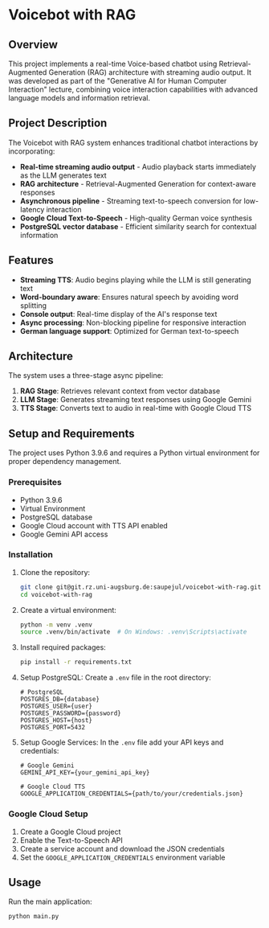 # Voicebot with RAG

## Overview

This project implements a real-time Voice-based chatbot using Retrieval-Augmented Generation (RAG) architecture with streaming audio output. It was developed as part of the "Generative AI for Human Computer Interaction" lecture, combining voice interaction capabilities with advanced language models and information retrieval.

## Project Description

The Voicebot with RAG system enhances traditional chatbot interactions by incorporating:
- **Real-time streaming audio output** - Audio playback starts immediately as the LLM generates text
- **RAG architecture** - Retrieval-Augmented Generation for context-aware responses
- **Asynchronous pipeline** - Streaming text-to-speech conversion for low-latency interaction
- **Google Cloud Text-to-Speech** - High-quality German voice synthesis
- **PostgreSQL vector database** - Efficient similarity search for contextual information

## Features

- **Streaming TTS**: Audio begins playing while the LLM is still generating text
- **Word-boundary aware**: Ensures natural speech by avoiding word splitting
- **Console output**: Real-time display of the AI's response text
- **Async processing**: Non-blocking pipeline for responsive interaction
- **German language support**: Optimized for German text-to-speech

## Architecture

The system uses a three-stage async pipeline:
1. **RAG Stage**: Retrieves relevant context from vector database
2. **LLM Stage**: Generates streaming text responses using Google Gemini
3. **TTS Stage**: Converts text to audio in real-time with Google Cloud TTS

## Setup and Requirements

The project uses Python 3.9.6 and requires a Python virtual environment for proper dependency management.

### Prerequisites

- Python 3.9.6
- Virtual Environment
- PostgreSQL database
- Google Cloud account with TTS API enabled
- Google Gemini API access

### Installation

1. Clone the repository:
   ```bash
   git clone git@git.rz.uni-augsburg.de:saupejul/voicebot-with-rag.git
   cd voicebot-with-rag
   ```

2. Create a virtual environment:
   ```bash
   python -m venv .venv
   source .venv/bin/activate  # On Windows: .venv\Scripts\activate
   ```

3. Install required packages:
   ```bash
   pip install -r requirements.txt
   ```
   
4. Setup PostgreSQL:
   Create a `.env` file in the root directory:
   ```
   # PostgreSQL
   POSTGRES_DB={database}
   POSTGRES_USER={user}
   POSTGRES_PASSWORD={password}
   POSTGRES_HOST={host}
   POSTGRES_PORT=5432
   ```
   
5. Setup Google Services:
   In the `.env` file add your API keys and credentials:
   ```
   # Google Gemini
   GEMINI_API_KEY={your_gemini_api_key}
   
   # Google Cloud TTS
   GOOGLE_APPLICATION_CREDENTIALS={path/to/your/credentials.json}
   ```

### Google Cloud Setup

1. Create a Google Cloud project
2. Enable the Text-to-Speech API
3. Create a service account and download the JSON credentials
4. Set the `GOOGLE_APPLICATION_CREDENTIALS` environment variable

## Usage

Run the main application:
```bash
python main.py
```